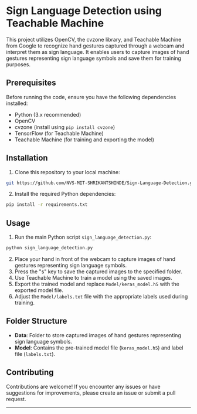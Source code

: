 

# Sign Language Detection using Teachable Machine

This project utilizes OpenCV, the cvzone library, and Teachable Machine from Google to recognize hand gestures captured through a webcam and interpret them as sign language. It enables users to capture images of hand gestures representing sign language symbols and save them for training purposes.

## Prerequisites

Before running the code, ensure you have the following dependencies installed:

- Python (3.x recommended)
- OpenCV
- cvzone (install using `pip install cvzone`)
- TensorFlow (for Teachable Machine)
- Teachable Machine (for training and exporting the model)

## Installation

1. Clone this repository to your local machine:

```bash
git https://github.com/NVS-MIT-SHRIKANTSHINDE/Sign-Language-Detection.git
```

2. Install the required Python dependencies:

```bash
pip install -r requirements.txt
```

## Usage

1. Run the main Python script `sign_language_detection.py`:

```bash
python sign_language_detection.py
```

2. Place your hand in front of the webcam to capture images of hand gestures representing sign language symbols.
3. Press the "s" key to save the captured images to the specified folder.
4. Use Teachable Machine to train a model using the saved images.
5. Export the trained model and replace `Model/keras_model.h5` with the exported model file.
6. Adjust the `Model/labels.txt` file with the appropriate labels used during training.

## Folder Structure

- **Data**: Folder to store captured images of hand gestures representing sign language symbols.
- **Model**: Contains the pre-trained model file (`keras_model.h5`) and label file (`labels.txt`).

## Contributing

Contributions are welcome! If you encounter any issues or have suggestions for improvements, please create an issue or submit a pull request.


---
